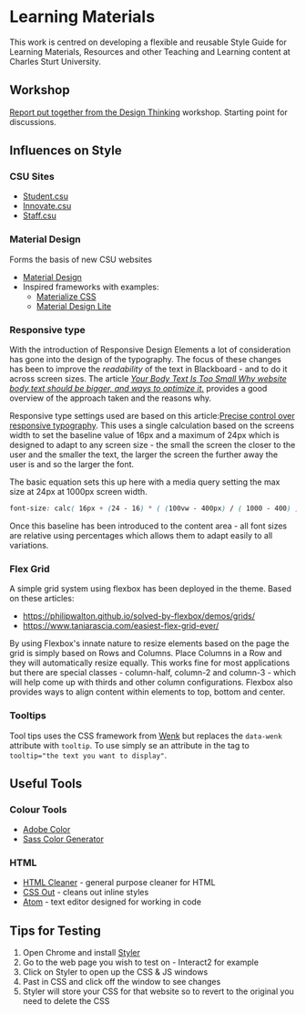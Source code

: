 # Learning Materials

This work is centred on developing a flexible and reusable Style Guide for Learning Materials, Resources and other Teaching and Learning content at Charles Sturt University.

## Workshop

[Report put together from the Design Thinking](https://app.box.com/s/9ujleq2tqqakcjtq08gpdfc73njx0bnh) workshop. Starting point for discussions.

## Influences on Style

### CSU Sites

- [Student.csu](http://student.csu.edu.au)
- [Innovate.csu](http://innovate.csu.edu.au)
- [Staff.csu](http://staff.csu.edu.au)

### Material Design

Forms the basis of new CSU websites

- [Material Design](https://material.io)
- Inspired frameworks with examples:
  - [Materialize CSS](http://materializecss.com)
  - [Material Design Lite](https://getmdl.io/index.html)

### Responsive type

With the introduction of Responsive Design Elements a lot of consideration has gone into the design of the typography. The focus of these changes has been to improve the *readability* of the text in Blackboard - and to do it across screen sizes. The article *[Your Body Text Is Too Small
Why website body text should be bigger, and ways to optimize it.](https://medium.com/@xtianmiller/your-body-text-is-too-small-5e02d36dc902)* provides a good overview of the approach taken and the reasons why.

Responsive type settings used are based on this article:[Precise control over responsive typography](https://madebymike.com.au/writing/precise-control-responsive-typography/). This uses a single calculation based on the screens width to set the baseline value of 16px and a maximum of 24px which is designed to adapt to any screen size - the small the screen the closer to the user and the smaller the text, the larger the screen the further away the user is and so the larger the font.

The basic equation sets this up here with a media query setting the max size at 24px at 1000px screen width.

```css
font-size: calc( 16px + (24 - 16) * ( (100vw - 400px) / ( 1000 - 400) ));
```

Once this baseline has been introduced to the content area - all font sizes are relative using percentages which allows them to adapt easily to all variations.

### Flex Grid

A simple grid system using flexbox has been deployed in the theme. Based on these articles:

- https://philipwalton.github.io/solved-by-flexbox/demos/grids/
- https://www.taniarascia.com/easiest-flex-grid-ever/

By using Flexbox's innate nature to resize elements based on the page the grid is simply based on Rows and Columns. Place Columns in a Row and they will automatically resize equally. This works fine for most applications but there are special classes - column-half, column-2 and column-3 - which will help come up with thirds and other column configurations. Flexbox also provides ways to align content within elements to top, bottom and center.

### Tooltips

Tool tips uses the CSS framework from [Wenk](https://tiaanduplessis.github.io/wenk/) but replaces the ```data-wenk``` attribute with ```tooltip```. To use simply se an attribute in the tag to ```tooltip="the text you want to display"```.

## Useful Tools

### Colour Tools

- [Adobe Color](https://color.adobe.com)
- [Sass Color Generator](http://scg.ar-ch.org/)

### HTML

- [HTML Cleaner](https://html-cleaner.com/) - general purpose cleaner for HTML
- [CSS Out](https://uimagine.edu.au/cssout) - cleans out inline styles
- [Atom](https://atom.io) - text editor designed for working in code


## Tips for Testing

1. Open Chrome and install [Styler](https://chrome.google.com/webstore/detail/styler/bogdgcfoocbajfkjjolkmcdcnnellpkb)
2. Go to the web page you wish to test on - Interact2 for example
3. Click on Styler to open up the CSS & JS windows
3. Past in CSS and click off the window to see changes
4. Styler will store your CSS for that website so to revert to the original you need to delete the CSS
